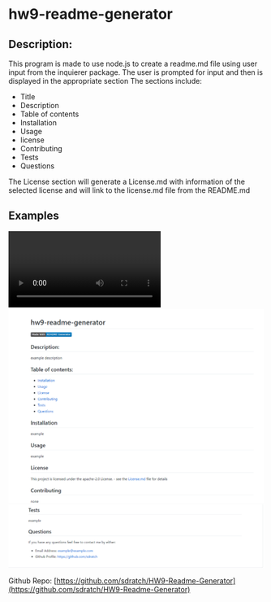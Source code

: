 # hw9-readme-generator

## Description:
   This program is made to use node.js to create a readme.md file using user input from the inquierer package.
   The user is prompted for input and then is displayed in the appropriate section
   The sections include: 
   
  * Title
  * Description
  * Table of contents
  * Installation
  * Usage
  * license
  * Contributing
  * Tests
  * Questions

  The License section will generate a License.md with information of the selected license and will link to the license.md file from the README.md
  

## Examples
  ![video of the code](./assets/hw9example.mp4)
  ![Resulting Image 1](./assets/result1.png)
  ![Resulting Image 2](./assets/result2.png)



Github Repo: [https://github.com/sdratch/HW9-Readme-Generator](https://github.com/sdratch/HW9-Readme-Generator)
